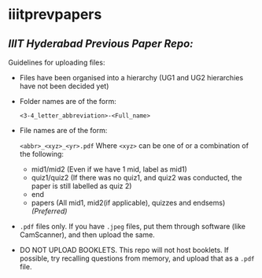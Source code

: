 # iiitprevpapers
## _IIIT Hyderabad Previous Paper Repo:_

Guidelines for uploading files:
* Files have been organised into a hierarchy (UG1 and UG2 hierarchies have not been decided yet)
* Folder names are of the form:

    ```<3-4_letter_abbreviation>-<Full_name>```
* File names are of the form: 

    ```<abbr>_<xyz>_<yr>.pdf```
    Where `<xyz>` can be one of or a combination of the following:
    
    * mid1/mid2 (Even if we have 1 mid, label as mid1)
    * quiz1/quiz2 (If there was no quiz1, and quiz2 was conducted, the paper is still labelled as quiz 2)
    * end
    * papers (All mid1, mid2(if applicable), quizzes and endsems) _(Preferred)_

* `.pdf` files only. If you have `.jpeg` files, put them through software (like CamScanner), and then upload the same.

* DO NOT UPLOAD BOOKLETS. This repo will not host booklets. If possible, try recalling questions from memory, and upload that as a `.pdf` file.


